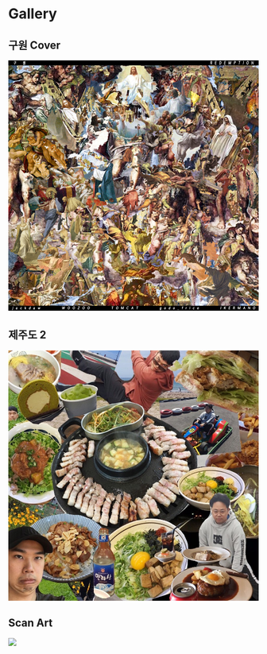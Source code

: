 # Gallery

## 구원 Cover

![](.gitbook/assets/cover.png)

## 제주도 2

![](.gitbook/assets/2.jpeg)

##  Scan Art

![](.gitbook/assets/2.png)

